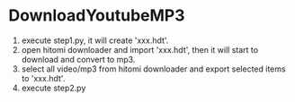 # DownloadYoutubeMP3

1. execute step1.py, it will create 'xxx.hdt'.
2. open hitomi downloader and import 'xxx.hdt', then it will start to download and convert to mp3.
3. select all video/mp3 from hitomi downloader and export selected items to 'xxx.hdt'.
4. execute step2.py
